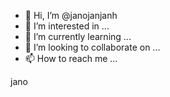 - 👋 Hi, I’m @janojanjanh
- 👀 I’m interested in ...
- 🌱 I’m currently learning ...
- 💞️ I’m looking to collaborate on ...
- 📫 How to reach me ...

<!---
janojanjanh/janojanjanh is a ✨ special ✨ repository because its `README.md` (this file) appears on your GitHub profile.
You can click the Preview link to take a look at your changes.
--->
jano

